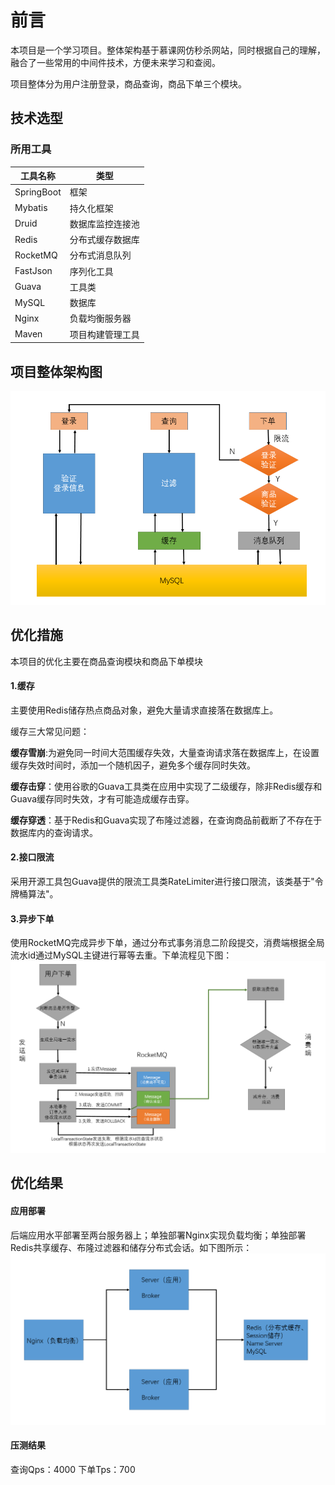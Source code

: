 # 前言

本项目是一个学习项目。整体架构基于慕课网仿秒杀网站，同时根据自己的理解，融合了一些常用的中间件技术，方便未来学习和查阅。

项目整体分为用户注册登录，商品查询，商品下单三个模块。

## 技术选型

### 所用工具

工具名称|类型
----|------
SpringBoot | 框架
Mybatis| 持久化框架
Druid|数据库监控连接池
Redis|分布式缓存数据库
RocketMQ|分布式消息队列
FastJson|序列化工具
Guava|工具类
MySQL|数据库
Nginx|负载均衡服务器
Maven|项目构建管理工具

## 项目整体架构图
![image](https://github.com/KArthurL/myMiaosha/blob/master/images/1577351967(1).png)

## 优化措施
本项目的优化主要在商品查询模块和商品下单模块

#### 1.缓存

主要使用Redis储存热点商品对象，避免大量请求直接落在数据库上。

缓存三大常见问题：

**缓存雪崩**:为避免同一时间大范围缓存失效，大量查询请求落在数据库上，在设置缓存失效时间时，添加一个随机因子，避免多个缓存同时失效。

**缓存击穿**：使用谷歌的Guava工具类在应用中实现了二级缓存，除非Redis缓存和Guava缓存同时失效，才有可能造成缓存击穿。

**缓存穿透**：基于Redis和Guava实现了布隆过滤器，在查询商品前截断了不存在于数据库内的查询请求。

#### 2.接口限流
采用开源工具包Guava提供的限流工具类RateLimiter进行接口限流，该类基于"令牌桶算法"。

#### 3.异步下单

使用RocketMQ完成异步下单，通过分布式事务消息二阶段提交，消费端根据全局流水id通过MySQL主键进行幂等去重。下单流程见下图：
![image](https://github.com/KArthurL/myMiaosha/blob/master/images/1577345133(1).png)
## 优化结果
#### 应用部署
后端应用水平部署至两台服务器上；单独部署Nginx实现负载均衡；单独部署Redis共享缓存、布隆过滤器和储存分布式会话。如下图所示：
![image](https://github.com/KArthurL/myMiaosha/blob/master/images/1577346419(1).png)

#### 压测结果
查询Qps：4000
下单Tps：700

